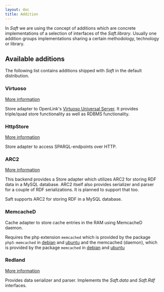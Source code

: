 ```yaml
---
layout: doc
title: Addition
---
```


In _Saft_ we are using the concept of additions which are concrete implementations of a selection of interfaces of the _Saft.library_. Usually one addition groups implementations sharing a certain methodology, technology or library.

## Available additions

The following list contains additions shipped with _Saft_ in the default distribution.

### Virtuoso

<a class="btn" href="virtuoso">More information</a>

Store adapter to OpenLink's [Virtuoso Universal Server](http://virtuoso.openlinksw.com/). It provides triple/quad store functionality as well as RDBMS functionality.

### HttpStore

<a class="btn" href="httpstore">More information</a>

Store adapter to access SPARQL-endpoints over HTTP. 

### ARC2

<a class="btn" href="ARC2">More information</a>

This backend provides a Store adapter which utilizes ARC2 for storing RDF data in a MySQL database. ARC2 itself also provides serializer and parser for a couple of RDF serializations. It is planned to support that too.

Saft supports ARC2 for storing RDF in a MySQL database. 

### MemcacheD

Cache adapter to store cache entries in the RAM using MemcacheD daemon. 

Requires the php extension `memcached` which is provided by the package `php5-memcached` in [debian](https://packages.debian.org/stable/php5-memcached) and [ubuntu](http://packages.ubuntu.com/trusty/php5-memcached) and the memcached (daemon), which is provided by the package `memcached` in [debian](https://packages.debian.org/stable/memcached) and [ubuntu](http://packages.ubuntu.com/trusty/memcached)

### Redland

<a class="btn" href="redland">More information</a>

Provides data serializer and parser. Implements the _Saft.data_ and _Saft.Rdf_ interfaces.
